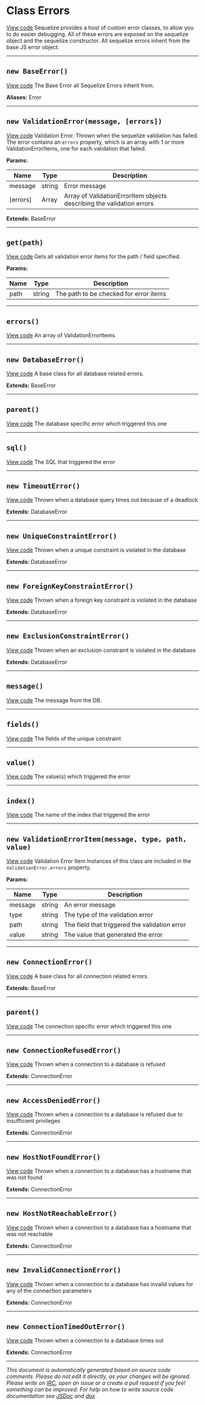 <a name="errors"></a>
# Class Errors
[View code](https://github.com/sequelize/sequelize/blob/56b47a6bdd60a9a1c5e43a35409dffa9ed5a4d93/lib/errors.js#L11)
Sequelize provides a host of custom error classes, to allow you to do easier debugging. All of these errors are exposed on the sequelize object and the sequelize constructor.
All sequelize errors inherit from the base JS error object.


***

<a name="baseerror"></a>
## `new BaseError()`
[View code](https://github.com/sequelize/sequelize/blob/56b47a6bdd60a9a1c5e43a35409dffa9ed5a4d93/lib/errors.js#L20)
The Base Error all Sequelize Errors inherit from.

__Aliases:__ Error

***

<a name="validationerror"></a>
## `new ValidationError(message, [errors])`
[View code](https://github.com/sequelize/sequelize/blob/56b47a6bdd60a9a1c5e43a35409dffa9ed5a4d93/lib/errors.js#L40)
Validation Error. Thrown when the sequelize validation has failed. The error contains an `errors` property,
which is an array with 1 or more ValidationErrorItems, one for each validation that failed.


**Params:**

| Name | Type | Description |
| ---- | ---- | ----------- |
| message | string | Error message |
| [errors] | Array | Array of ValidationErrorItem objects describing the validation errors  |


__Extends:__ BaseError

***

<a name="get"></a>
## `get(path)`
[View code](https://github.com/sequelize/sequelize/blob/56b47a6bdd60a9a1c5e43a35409dffa9ed5a4d93/lib/errors.js#L53)
Gets all validation error items for the path / field specified.


**Params:**

| Name | Type | Description |
| ---- | ---- | ----------- |
| path | string | The path to be checked for error items |


***

<a name="errors"></a>
## `errors()`
[View code](https://github.com/sequelize/sequelize/blob/56b47a6bdd60a9a1c5e43a35409dffa9ed5a4d93/lib/errors.js#L67)
An array of ValidationErrorItems

***

<a name="databaseerror"></a>
## `new DatabaseError()`
[View code](https://github.com/sequelize/sequelize/blob/56b47a6bdd60a9a1c5e43a35409dffa9ed5a4d93/lib/errors.js#L74)
A base class for all database related errors.

__Extends:__ BaseError

***

<a name="parent"></a>
## `parent()`
[View code](https://github.com/sequelize/sequelize/blob/56b47a6bdd60a9a1c5e43a35409dffa9ed5a4d93/lib/errors.js#L89)
The database specific error which triggered this one

***

<a name="sql"></a>
## `sql()`
[View code](https://github.com/sequelize/sequelize/blob/56b47a6bdd60a9a1c5e43a35409dffa9ed5a4d93/lib/errors.js#L95)
The SQL that triggered the error

***

<a name="timeouterror"></a>
## `new TimeoutError()`
[View code](https://github.com/sequelize/sequelize/blob/56b47a6bdd60a9a1c5e43a35409dffa9ed5a4d93/lib/errors.js#L102)
Thrown when a database query times out because of a deadlock

__Extends:__ DatabaseError

***

<a name="uniqueconstrainterror"></a>
## `new UniqueConstraintError()`
[View code](https://github.com/sequelize/sequelize/blob/56b47a6bdd60a9a1c5e43a35409dffa9ed5a4d93/lib/errors.js#L113)
Thrown when a unique constraint is violated in the database

__Extends:__ DatabaseError

***

<a name="foreignkeyconstrainterror"></a>
## `new ForeignKeyConstraintError()`
[View code](https://github.com/sequelize/sequelize/blob/56b47a6bdd60a9a1c5e43a35409dffa9ed5a4d93/lib/errors.js#L132)
Thrown when a foreign key constraint is violated in the database

__Extends:__ DatabaseError

***

<a name="exclusionconstrainterror"></a>
## `new ExclusionConstraintError()`
[View code](https://github.com/sequelize/sequelize/blob/56b47a6bdd60a9a1c5e43a35409dffa9ed5a4d93/lib/errors.js#L152)
Thrown when an exclusion constraint is violated in the database

__Extends:__ DatabaseError

***

<a name="message"></a>
## `message()`
[View code](https://github.com/sequelize/sequelize/blob/56b47a6bdd60a9a1c5e43a35409dffa9ed5a4d93/lib/errors.js#L171)
The message from the DB.

***

<a name="fields"></a>
## `fields()`
[View code](https://github.com/sequelize/sequelize/blob/56b47a6bdd60a9a1c5e43a35409dffa9ed5a4d93/lib/errors.js#L177)
The fields of the unique constraint

***

<a name="value"></a>
## `value()`
[View code](https://github.com/sequelize/sequelize/blob/56b47a6bdd60a9a1c5e43a35409dffa9ed5a4d93/lib/errors.js#L183)
The value(s) which triggered the error

***

<a name="index"></a>
## `index()`
[View code](https://github.com/sequelize/sequelize/blob/56b47a6bdd60a9a1c5e43a35409dffa9ed5a4d93/lib/errors.js#L189)
The name of the index that triggered the error

***

<a name="validationerroritem"></a>
## `new ValidationErrorItem(message, type, path, value)`
[View code](https://github.com/sequelize/sequelize/blob/56b47a6bdd60a9a1c5e43a35409dffa9ed5a4d93/lib/errors.js#L201)
Validation Error Item
Instances of this class are included in the `ValidationError.errors` property.


**Params:**

| Name | Type | Description |
| ---- | ---- | ----------- |
| message | string | An error message |
| type | string | The type of the validation error |
| path | string | The field that triggered the validation error |
| value | string | The value that generated the error |


***

<a name="connectionerror"></a>
## `new ConnectionError()`
[View code](https://github.com/sequelize/sequelize/blob/56b47a6bdd60a9a1c5e43a35409dffa9ed5a4d93/lib/errors.js#L213)
A base class for all connection related errors.

__Extends:__ BaseError

***

<a name="parent"></a>
## `parent()`
[View code](https://github.com/sequelize/sequelize/blob/56b47a6bdd60a9a1c5e43a35409dffa9ed5a4d93/lib/errors.js#L227)
The connection specific error which triggered this one

***

<a name="connectionrefusederror"></a>
## `new ConnectionRefusedError()`
[View code](https://github.com/sequelize/sequelize/blob/56b47a6bdd60a9a1c5e43a35409dffa9ed5a4d93/lib/errors.js#L234)
Thrown when a connection to a database is refused

__Extends:__ ConnectionError

***

<a name="accessdeniederror"></a>
## `new AccessDeniedError()`
[View code](https://github.com/sequelize/sequelize/blob/56b47a6bdd60a9a1c5e43a35409dffa9ed5a4d93/lib/errors.js#L245)
Thrown when a connection to a database is refused due to insufficient privileges

__Extends:__ ConnectionError

***

<a name="hostnotfounderror"></a>
## `new HostNotFoundError()`
[View code](https://github.com/sequelize/sequelize/blob/56b47a6bdd60a9a1c5e43a35409dffa9ed5a4d93/lib/errors.js#L256)
Thrown when a connection to a database has a hostname that was not found

__Extends:__ ConnectionError

***

<a name="hostnotreachableerror"></a>
## `new HostNotReachableError()`
[View code](https://github.com/sequelize/sequelize/blob/56b47a6bdd60a9a1c5e43a35409dffa9ed5a4d93/lib/errors.js#L267)
Thrown when a connection to a database has a hostname that was not reachable

__Extends:__ ConnectionError

***

<a name="invalidconnectionerror"></a>
## `new InvalidConnectionError()`
[View code](https://github.com/sequelize/sequelize/blob/56b47a6bdd60a9a1c5e43a35409dffa9ed5a4d93/lib/errors.js#L278)
Thrown when a connection to a database has invalid values for any of the connection parameters

__Extends:__ ConnectionError

***

<a name="connectiontimedouterror"></a>
## `new ConnectionTimedOutError()`
[View code](https://github.com/sequelize/sequelize/blob/56b47a6bdd60a9a1c5e43a35409dffa9ed5a4d93/lib/errors.js#L289)
Thrown when a connection to a database times out

__Extends:__ ConnectionError

***

_This document is automatically generated based on source code comments. Please do not edit it directly, as your changes will be ignored. Please write on <a href="irc://irc.freenode.net/#sequelizejs">IRC</a>, open an issue or a create a pull request if you feel something can be improved. For help on how to write source code documentation see [JSDoc](http://usejsdoc.org) and [dox](https://github.com/tj/dox)_